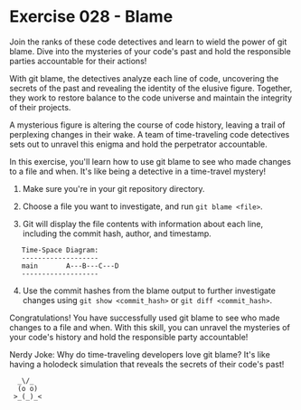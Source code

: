 # Exercise 028 - Blame

Join the ranks of these code detectives and learn to wield the power of 
git blame. Dive into the mysteries of your code's past and hold the 
responsible parties accountable for their actions!

With git blame, the detectives analyze each line of code, uncovering the 
secrets of the past and revealing the identity of the elusive figure. 
Together, they work to restore balance to the code universe and maintain 
the integrity of their projects.

A mysterious figure is altering the course of code history, leaving a 
trail of perplexing changes in their wake. A team of time-traveling code 
detectives sets out to unravel this enigma and hold the perpetrator 
accountable.

In this exercise, you'll learn how to use git blame to see who made changes to a file
and when. It's like being a detective in a time-travel mystery!

1. Make sure you're in your git repository directory.

2. Choose a file you want to investigate, and run `git blame <file>`.

3. Git will display the file contents with information about each line, including the
   commit hash, author, and timestamp.

```
   Time-Space Diagram:
   -------------------
   main       A---B---C---D
   -------------------
```

4. Use the commit hashes from the blame output to further investigate changes using
   `git show <commit_hash>` or `git diff <commit_hash>`.

Congratulations! You have successfully used git blame to see who made changes to a
file and when. With this skill, you can unravel the mysteries of your code's history
and hold the responsible party accountable!

Nerdy Joke: Why do time-traveling developers love git blame? It's like having a
holodeck simulation that reveals the secrets of their code's past!

```
  _\/_  
  (o o)
 >_(_)_<

```


